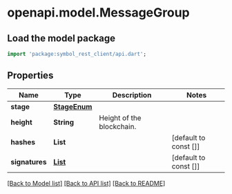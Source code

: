 # openapi.model.MessageGroup

## Load the model package
```dart
import 'package:symbol_rest_client/api.dart';
```

## Properties
Name | Type | Description | Notes
------------ | ------------- | ------------- | -------------
**stage** | [**StageEnum**](StageEnum.md) |  | 
**height** | **String** | Height of the blockchain. | 
**hashes** | **List<String>** |  | [default to const []]
**signatures** | [**List<BmTreeSignature>**](BmTreeSignature.md) |  | [default to const []]

[[Back to Model list]](../README.md#documentation-for-models) [[Back to API list]](../README.md#documentation-for-api-endpoints) [[Back to README]](../README.md)


